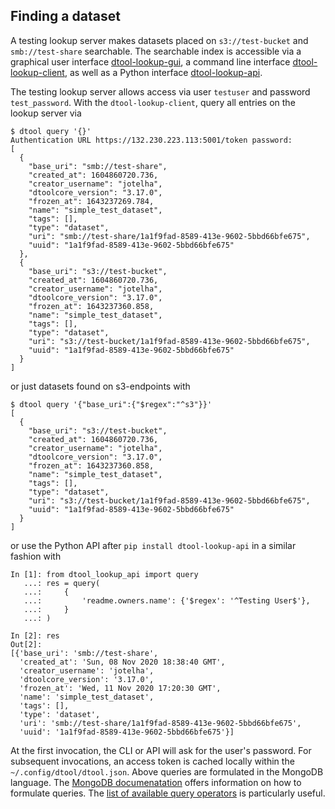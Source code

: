 ## Finding a dataset

A testing lookup server makes datasets placed on `s3://test-bucket` and `smb://test-share` 
searchable. The searchable index is accessible via 
a graphical user interface [dtool-lookup-gui](https://github.com/livMatS/dtool-lookup-gui),
a command line interface [dtool-lookup-client](https://github.com/jic-dtool/dtool-lookup-client), 
as well as a Python interface [dtool-lookup-api](https://github.com/livMatS/dtool-lookup-api).

The testing lookup server allows access via user `testuser` and password `test_password`. With the `dtool-lookup-client`, query all entries on the lookup server
via 

```console
$ dtool query '{}'
Authentication URL https://132.230.223.113:5001/token password:
[
  {
    "base_uri": "smb://test-share",
    "created_at": 1604860720.736,
    "creator_username": "jotelha",
    "dtoolcore_version": "3.17.0",
    "frozen_at": 1643237269.784,
    "name": "simple_test_dataset",
    "tags": [],
    "type": "dataset",
    "uri": "smb://test-share/1a1f9fad-8589-413e-9602-5bbd66bfe675",
    "uuid": "1a1f9fad-8589-413e-9602-5bbd66bfe675"
  },
  {
    "base_uri": "s3://test-bucket",
    "created_at": 1604860720.736,
    "creator_username": "jotelha",
    "dtoolcore_version": "3.17.0",
    "frozen_at": 1643237360.858,
    "name": "simple_test_dataset",
    "tags": [],
    "type": "dataset",
    "uri": "s3://test-bucket/1a1f9fad-8589-413e-9602-5bbd66bfe675",
    "uuid": "1a1f9fad-8589-413e-9602-5bbd66bfe675"
  }
]
```

or just datasets found on s3-endpoints with

```console
$ dtool query '{"base_uri":{"$regex":"^s3"}}'
[
  {
    "base_uri": "s3://test-bucket",
    "created_at": 1604860720.736,
    "creator_username": "jotelha",
    "dtoolcore_version": "3.17.0",
    "frozen_at": 1643237360.858,
    "name": "simple_test_dataset",
    "tags": [],
    "type": "dataset",
    "uri": "s3://test-bucket/1a1f9fad-8589-413e-9602-5bbd66bfe675",
    "uuid": "1a1f9fad-8589-413e-9602-5bbd66bfe675"
  }
]
```

or use the Python API after `pip install dtool-lookup-api` in a similar fashion with

```ipython
In [1]: from dtool_lookup_api import query
   ...: res = query(
   ...:     {
   ...:         'readme.owners.name': {'$regex': '^Testing User$'},
   ...:     }
   ...: )

In [2]: res
Out[2]:
[{'base_uri': 'smb://test-share',
  'created_at': 'Sun, 08 Nov 2020 18:38:40 GMT',
  'creator_username': 'jotelha',
  'dtoolcore_version': '3.17.0',
  'frozen_at': 'Wed, 11 Nov 2020 17:20:30 GMT',
  'name': 'simple_test_dataset',
  'tags': [],
  'type': 'dataset',
  'uri': 'smb://test-share/1a1f9fad-8589-413e-9602-5bbd66bfe675',
  'uuid': '1a1f9fad-8589-413e-9602-5bbd66bfe675'}]
```

At the first invocation, the CLI or API will ask for the user's password. For subsequent invocations, an access token is cached locally within the `~/.config/dtool/dtool.json`. 
Above queries are formulated in the MongoDB language. The [MongoDB documenatation](https://docs.mongodb.com/manual/introduction/) offers information on how to formulate queries. The [list of available query operators](https://docs.mongodb.com/manual/reference/operator/query/) is particularly useful. 
